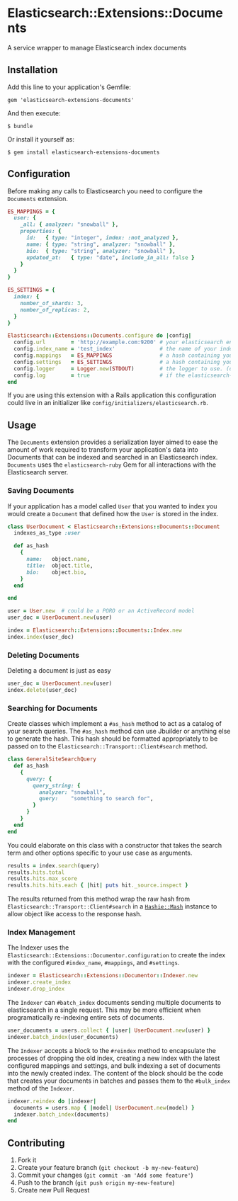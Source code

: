 # Elasticsearch::Extensions::Documents

A service wrapper to manage Elasticsearch index documents

## Installation

Add this line to your application's Gemfile:

    gem 'elasticsearch-extensions-documents'

And then execute:

    $ bundle

Or install it yourself as:

    $ gem install elasticsearch-extensions-documents

## Configuration

Before making any calls to Elasticsearch you need to configure the `Documents`
extension.

```ruby
ES_MAPPINGS = {
  user: {
    _all: { analyzer: "snowball" },
    properties: {
      id:   { type: "integer", index: :not_analyzed },
      name: { type: "string", analyzer: "snowball" },
      bio:  { type: "string", analyzer: "snowball" },
      updated_at:   { type: "date", include_in_all: false }
    }
  }
}

ES_SETTINGS = {
  index: {
    number_of_shards: 3,
    number_of_replicas: 2,
  }
}

Elasticsearch::Extensions::Documents.configure do |config|
  config.url        = 'http://example.com:9200' # your elasticsearch endpoint
  config.index_name = 'test_index'              # the name of your index
  config.mappings   = ES_MAPPINGS               # a hash containing your index mappings
  config.settings   = ES_SETTINGS               # a hash containing your index settings
  config.logger     = Logger.new(STDOUT)        # the logger to use. (defaults to Logger.new(STDOUT)
  config.log        = true                      # if the elasticsearch-ruby should provide logging
end
```

If you are using this extension with a Rails application this configuration
could live in an initializer like `config/initializers/elasticsearch.rb`.

## Usage

The `Documents` extension provides a serialization layer aimed to ease the
amount of work required to transform your application's data into Documents that
can be indexed and searched in an Elasticsearch index. `Documents` uses the
`elasticsearch-ruby` Gem for all interactions with the Elasticsearch server.

### Saving Documents
If your application has a model called `User` that you wanted to index you would
create a `Document` that defined how the `User` is stored in the index.

```ruby
class UserDocument < Elasticsearch::Extensions::Documents::Document
  indexes_as_type :user

  def as_hash
    {
      name:   object.name,
      title:  object.title,
      bio:    object.bio,
    }
  end

end

user = User.new  # could be a PORO or an ActiveRecord model
user_doc = UserDocument.new(user)

index = Elasticsearch::Extensions::Documents::Index.new
index.index(user_doc)
```

### Deleting Documents
Deleting a document is just as easy

```ruby
user_doc = UserDocument.new(user)
index.delete(user_doc)
```

### Searching for Documents
Create classes which implement a `#as_hash` method to act as a catalog of your
search queries. The `#as_hash` method can use Jbuilder or anything else to
generate the hash. This hash should be formatted appropriately to be passed on
to the `Elasticsearch::Transport::Client#search` method.

```ruby
class GeneralSiteSearchQuery
  def as_hash
    {
      query: {
        query_string: {
          analyzer: "snowball",
          query:    "something to search for",
        }
      }
    }
  end
end
```

You could elaborate on this class with a constructor that takes the search
term and other options specific to your use case as arguments.

```ruby
results = index.search(query)
results.hits.total
results.hits.max_score
results.hits.hits.each { |hit| puts hit._source.inspect }
```

The results returned from this method wrap the raw hash from
`Elasticsearch::Transport::Client#search` in a
[`Hashie::Mash`](https://github.com/intridea/hashie) instance to allow object
like access to the response hash.

### Index Management

The Indexer uses the `Elasticsearch::Extensions::Documentor.configuration`
to create the index with the configured `#index_name`, `#mappings`, and
`#settings`.

```ruby
indexer = Elasticsearch::Extensions::Documentor::Indexer.new
indexer.create_index
indexer.drop_index
```

The `Indexer` can `#batch_index` documents sending multiple documents to
elasticsearch in a single request. This may be more efficient when
programatically re-indexing entire sets of documents.

```ruby
user_documents = users.collect { |user| UserDocument.new(user) }
indexer.batch_index(user_documents)
```

The `Indexer` accepts a block to the `#reindex` method to encapsulate the
processes of dropping the old index, creating a new index with the latest
configured mappings and settings, and bulk indexing a set of documents into the
newly created index. The content of the block should be the code that creates
your documents in batches and passes them to the `#bulk_index` method of the
`Indexer`.

```ruby
indexer.reindex do |indexer|
  documents = users.map { |model| UserDocument.new(model) }
  indexer.batch_index(documents)
end
```
## Contributing

1. Fork it
2. Create your feature branch (`git checkout -b my-new-feature`)
3. Commit your changes (`git commit -am 'Add some feature'`)
4. Push to the branch (`git push origin my-new-feature`)
5. Create new Pull Request


